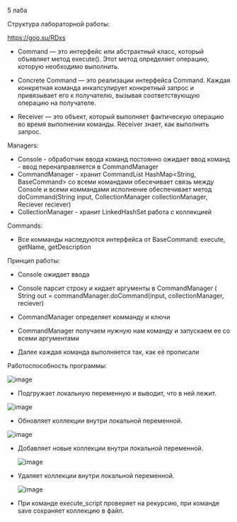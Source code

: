 5 лаба

Структура лабораторной работы:

https://goo.su/RDxs

- Command — это интерфейс или абстрактный класс, который объявляет метод execute(). Этот метод определяет операцию, которую необходимо выполнить.

- Concrete Command — это реализации интерфейса Command. Каждая конкретная команда инкапсулирует конкретный запрос и привязывает его к получателю, вызывая соответствующую операцию на получателе.

- Receiver — это объект, который выполняет фактическую операцию во время выполнении команды. Receiver знает, как выполнить запрос.

Managers:
- Console - обработчик ввода команд
	постоянно ожидает ввод команд - ввод перенаправляется в CommandManager
- CommandManager - хранит CommandList HashMap<String, BaseCommand> со всеми командами
	обесечивает связь между Console и всеми коммандами
	исполнение обеспечивает метод doCommand(String input, CollectionManager collectionManager, Reciever reciever)
- CollectionManager - хранит LinkedHashSet
	работа с коллекцией

Commands:

- Все комманды наследуются интерфейса от BaseCommand:
	execute, getName, getDescription

Принцип работы:

- Console ожидает ввода

- Console парсит строку и кидает аргументы в CommandManager (
	String out = commandManager.doCommand(input, collectionManager, reciever)

- CommandManager определяет комманду и ключи 

- CommandManager получаем нужную нам команду и запускаем ее со всеми аргументами

- Далее каждая команда выполняется так, как её прописали


Работоспособность программы:

![image](https://github.com/user-attachments/assets/46390ca8-017c-4289-98cb-67b479b2d72d)

- Подгружает локальную переменную и выводит, что в ней лежит.

![image](https://github.com/user-attachments/assets/d02dc665-915d-4497-8052-07ff943ce746)

- Обновляет коллекции внутри локальной переменной.

![image](https://github.com/user-attachments/assets/bba20159-31f3-490d-ad18-055572c8e0bb)
  
- Добавляет новые коллекции внутри локальной переменной.

  ![image](https://github.com/user-attachments/assets/42e37317-e4b1-4aa0-918a-3b687ddb0e29)

- Удаляет коллекции внутри локальной переменной.

  ![image](https://github.com/user-attachments/assets/dedca3ba-6c3b-42e7-ba18-0a0b1976dec7)

- При команде execute_script проверяет на рекурсию, при команде save сохраняет коллекцию в файл.
